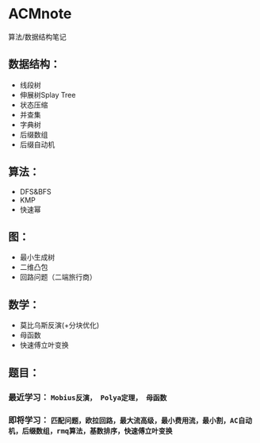 # ACMnote
算法/数据结构笔记
## 数据结构：
* 线段树
* 伸展树Splay Tree
* 状态压缩
* 并查集
* 字典树
* 后缀数组
* 后缀自动机

## 算法：
* DFS&BFS
* KMP
* 快速幂

## 图：
* 最小生成树
* 二维凸包
* 回路问题（二端旅行商）

## 数学：
* 莫比乌斯反演(+分块优化)
* 母函数
* 快速傅立叶变换

## 题目：


### 最近学习： `Mobius反演， Polya定理， 母函数`

### 即将学习： `匹配问题，欧拉回路，最大流高级，最小费用流，最小割，AC自动机，后缀数组，rmq算法，基数排序，快速傅立叶变换`
